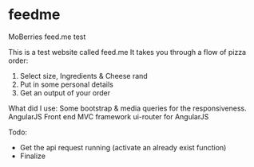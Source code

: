 # feedme
MoBerries feed.me test

This is a test website called feed.me
It takes you through a flow of pizza order:
1. Select size, Ingredients & Cheese rand
2. Put in some personal details
3. Get an output of your order

What did I use:
Some bootstrap & media queries for the responsiveness.
AngularJS Front end MVC framework
ui-router for AngularJS


Todo:
- Get the api request running (activate an already exist function)
- Finalize
